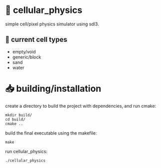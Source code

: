 # 📑 cellular_physics
simple cell/pixel physics simulator using sdl3.

## 🧱 current cell types
  * empty/void
  * generic/block
  * sand
  * water
 
# 📥 building/installation

create a directory to build the project with dependencies, and run cmake:
```
mkdir build/
cd build/
cmake ..  
```

build the final executable using the makefile:
```
make
```

run cellular_physics:
```
./cellular_physics
```
